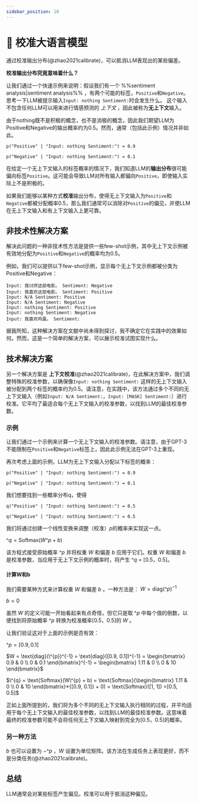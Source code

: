 ```yaml
---
sidebar_position: 10
---
```


# 🔴 校准大语言模型

通过校准输出分布(@zhao2021calibrate)，可以抵消LLM表现出的某些偏差。

**校准输出分布究竟意味着什么？**

让我们通过一个快速示例来说明：假设我们有一个 %%sentiment analysis|sentiment analysis%% ，有两个可能的标签，`Positive`和`Negative`。 思考一下LLM被提示输入`Input: nothing Sentiment:`时会发生什么。 这个输入不包含任何LLM可以用来进行情感预测的 _上下文_ ，因此被称为**无上下文**输入。

由于nothing既不是积极的概念，也不是消极的概念，因此我们期望LLM为Positive和Negative的输出概率约为0.5。然而，通常（包括此示例）情况并非如此。

```
p("Positive" | "Input: nothing Sentiment:") = 0.9

p("Negative" | "Input: nothing Sentiment:") = 0.1
```

在给定一个无上下文输入的标签概率的情况下，我们知道LLM的**输出分布**很可能偏向标签`Positive`。这可能会导致LLM对所有输入都偏向`Positive`，即使输入实际上不是积极的。

如果我们能够以某种方式**校准**输出分布，使得无上下文输入为`Positive`和`Negative`都被分配概率0.5，那么我们通常可以消除对`Positive`的偏见，并使LLM在无上下文输入和有上下文输入上更可靠。

## 非技术性解决方案

解决此问题的一种非技术性方法是提供一些few-shot示例，其中无上下文示例被有效地分配为`Positive`和`Negative`的概率均为0.5。

例如，我们可以提供以下few-shot示例，显示每个无上下文示例都被分类为Positive和Negative：
```
Input: 我讨厌这部电影。 Sentiment: Negative
Input: 我喜欢这部电影。 Sentiment: Positive
Input: N/A Sentiment: Positive
Input: N/A Sentiment: Negative
Input: nothing Sentiment: Positive
Input: nothing Sentiment: Negative
Input: 我喜欢鸡蛋。 Sentiment:
```

据我所知，这种解决方案在文献中尚未得到探讨，我不确定它在实践中的效果如何。然而，这是一个简单的解决方案，可以展示校准试图实现什么。

## 技术解决方案

另一个解决方案是 __上下文校准__(@zhao2021calibrate)，在此解决方案中，我们调整特殊的校准参数，以确保像`Input: nothing Sentiment:` 这样的无上下文输入被分配到两个标签的概率约为0.5。请注意，在实践中，该方法通过多个不同的无上下文输入（例如`Input: N/A Sentiment:`，`Input: [MASK] Sentiment:`）进行校准。它平均了最适合每个无上下文输入的校准参数，以找到LLM的最佳校准参数。

### 示例

让我们通过一个示例来计算一个无上下文输入的校准参数。请注意，由于GPT-3不能限制在`Positive`和`Negative`标签上，因此此示例无法在GPT-3上重现。

再次考虑上面的示例，LLM为无上下文输入分配以下标签的概率：

```
p("Positive" | "Input: nothing Sentiment:") = 0.9

p("Negative" | "Input: nothing Sentiment:") = 0.1
```

我们想要找到一些概率分布q，使得
```
q("Positive" | "Input: nothing Sentiment:") = 0.5

q("Negative" | "Input: nothing Sentiment:") = 0.5
```

我们将通过创建一个线性变换来调整（校准）$p$的概率来实现这一点。

$\^{q} = \text{Softmax}(W\^{p} + b)$

该方程式接受原始概率 $\^{p}$ 并将权重 $W$ 和偏差 $b$ 应用于它们。权重 $W$ 和偏差 $b$ 是校准参数，当应用于无上下文示例的概率时，将产生 $\^{q}$ = [0.5，0.5]。

#### 计算W和b

我们需要某种方式来计算权重 $W$ 和偏差 $b$ 。一种方法是： $W = \text{diag}(\^{p})^{-1}$

$b = 0$

虽然 $W$ 的定义可能一开始看起来有点奇怪，但它只是取 $\^{p}$ 中每个值的倒数，以便找到将原始概率 $\^{p}$ 转换为校准概率[0.5，0.5]的 $W$ 。

让我们验证这对于上面的示例是否有效：

$\^{p} = [0.9, 0.1]$

$W = \text{diag}(\^{p})^{-1} = \text{diag}([0.9, 0.1])^{-1} = \begin{bmatrix}    0.9 & 0 \\
   0 & 0.1 \end{bmatrix}^{-1} = \begin{bmatrix}    1.11 & 0 \\
   0 & 10 \end{bmatrix}$

$\^{q} = \text{Softmax}(W\^{p} + b) = \text{Softmax}(\begin{bmatrix}    1.11 & 0 \\
   0 & 10 \end{bmatrix}*{[0.9, 0.1]} + 0) = \text{Softmax}([1, 1]) =[0.5, 0.5]$

正如上面所提到的，我们将为多个不同的无上下文输入执行相同的过程，并平均适用于每个无上下文输入的最佳校准参数，以找到LLM的最佳校准参数。这意味着最终的校准参数可能不会将任何无上下文输入映射到完全为[0.5，0.5]的概率。

### 另一种方法

$b$ 也可以设置为 $-\^{p}$ ，$W$ 设置为单位矩阵。该方法在生成任务上表现更好，而不是分类任务(@zhao2021calibrate)。

## 总结

LLM通常会对某些标签产生偏见。校准可以用于抵消这种偏见。